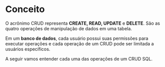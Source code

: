 # Conceito

O acrônimo CRUD representa **CREATE, READ, UPDATE** e **DELETE**. São as quatro operações de manipulação de dados em uma tabela.

Em um **banco de dados**, cada usuário possui suas permissões para executar operações e cada operação de um CRUD pode ser limitada a usuários específicos.

A seguir vamos entender cada uma das operações de um CRUD SQL.
